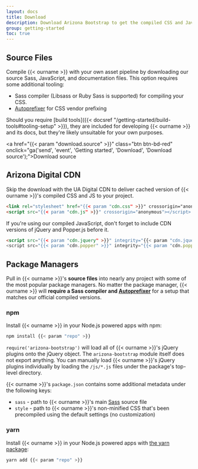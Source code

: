 ```yaml
---
layout: docs
title: Download
description: Download Arizona Bootstrap to get the compiled CSS and JavaScript, source code, or include it with your favorite package managers like npm, RubyGems, and more.
group: getting-started
toc: true
---
```


## Source Files

Compile {{< ourname >}} with your own asset pipeline by downloading our source Sass, JavaScript, and documentation files. This option requires some additional tooling:

- Sass compiler (Libsass or Ruby Sass is supported) for compiling your CSS.
- [Autoprefixer](https://github.com/postcss/autoprefixer) for CSS vendor prefixing

Should you require [build tools]({{< docsref "/getting-started/build-tools#tooling-setup" >}}), they are included for developing {{< ourname >}} and its docs, but they're likely unsuitable for your own purposes.

<a href="{{< param "download.source" >}}" class="btn btn-bd-red" onclick="ga('send', 'event', 'Getting started', 'Download', 'Download source');">Download source</a>

## Arizona Digital CDN

Skip the download with the UA Digital CDN to deliver cached version of {{< ourname >}}'s compiled CSS and JS to your project.

```html
<link rel="stylesheet" href="{{< param "cdn.css" >}}" crossorigin="anonymous">
<script src="{{< param "cdn.js" >}}" crossorigin="anonymous"></script>
```

If you're using our compiled JavaScript, don't forget to include CDN versions of jQuery and Popper.js before it.

```html
<script src="{{< param "cdn.jquery" >}}" integrity="{{< param "cdn.jquery_hash" >}}" crossorigin="anonymous"></script>
<script src="{{< param "cdn.popper" >}}" integrity="{{< param "cdn.popper_hash" >}}" crossorigin="anonymous"></script>
```

## Package Managers

Pull in {{< ourname >}}'s **source files** into nearly any project with some of the most popular package managers. No matter the package manager, {{< ourname >}} will **require a Sass compiler and [Autoprefixer](https://github.com/postcss/autoprefixer)** for a setup that matches our official compiled versions.

### npm

Install {{< ourname >}} in your Node.js powered apps with npm:

```sh
npm install {{< param "repo" >}}
```

`require('arizona-bootstrap')` will load all of {{< ourname >}}'s jQuery plugins onto the jQuery object. The `arizona-bootstrap` module itself does not export anything. You can manually load {{< ourname >}}'s jQuery plugins individually by loading the `/js/*.js` files under the package's top-level directory.

{{< ourname >}}'s `package.json` contains some additional metadata under the following keys:

- `sass` - path to {{< ourname >}}'s main [Sass](https://sass-lang.com/) source file
- `style` - path to {{< ourname >}}'s non-minified CSS that's been precompiled using the default settings (no customization)

### yarn

Install {{< ourname >}} in your Node.js powered apps with [the yarn package](https://yarnpkg.com/en/package/bootstrap):

```sh
yarn add {{< param "repo" >}}
```
